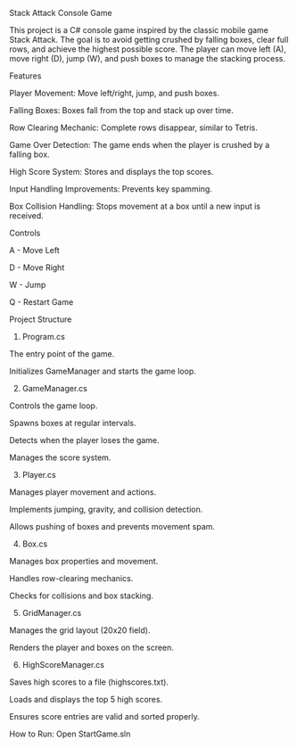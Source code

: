 Stack Attack Console Game

This project is a C# console game inspired by the classic mobile game Stack Attack. The goal is to avoid getting crushed by falling boxes, clear full rows, and achieve the highest possible score. The player can move left (A), move right (D), jump (W), and push boxes to manage the stacking process.

Features

Player Movement: Move left/right, jump, and push boxes.

Falling Boxes: Boxes fall from the top and stack up over time.

Row Clearing Mechanic: Complete rows disappear, similar to Tetris.

Game Over Detection: The game ends when the player is crushed by a falling box.

High Score System: Stores and displays the top scores.

Input Handling Improvements: Prevents key spamming.

Box Collision Handling: Stops movement at a box until a new input is received.

Controls

A - Move Left

D - Move Right

W - Jump

Q - Restart Game

Project Structure

1. Program.cs

The entry point of the game.

Initializes GameManager and starts the game loop.

2. GameManager.cs

Controls the game loop.

Spawns boxes at regular intervals.

Detects when the player loses the game.

Manages the score system.

3. Player.cs

Manages player movement and actions.

Implements jumping, gravity, and collision detection.

Allows pushing of boxes and prevents movement spam.

4. Box.cs

Manages box properties and movement.

Handles row-clearing mechanics.

Checks for collisions and box stacking.

5. GridManager.cs

Manages the grid layout (20x20 field).

Renders the player and boxes on the screen.

6. HighScoreManager.cs

Saves high scores to a file (highscores.txt).

Loads and displays the top 5 high scores.

Ensures score entries are valid and sorted properly.

How to Run:
Open StartGame.sln
